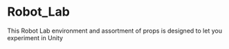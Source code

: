 # Robot_Lab
This Robot Lab environment and assortment of props is designed to let you experiment in Unity
